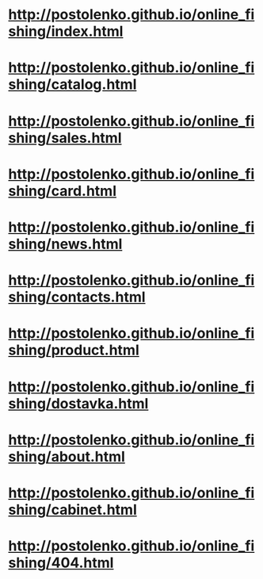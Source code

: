# http://postolenko.github.io/online_fishing/index.html
# http://postolenko.github.io/online_fishing/catalog.html
# http://postolenko.github.io/online_fishing/sales.html
# http://postolenko.github.io/online_fishing/card.html
# http://postolenko.github.io/online_fishing/news.html
# http://postolenko.github.io/online_fishing/contacts.html
# http://postolenko.github.io/online_fishing/product.html
# http://postolenko.github.io/online_fishing/dostavka.html
# http://postolenko.github.io/online_fishing/about.html
# http://postolenko.github.io/online_fishing/cabinet.html
# http://postolenko.github.io/online_fishing/404.html